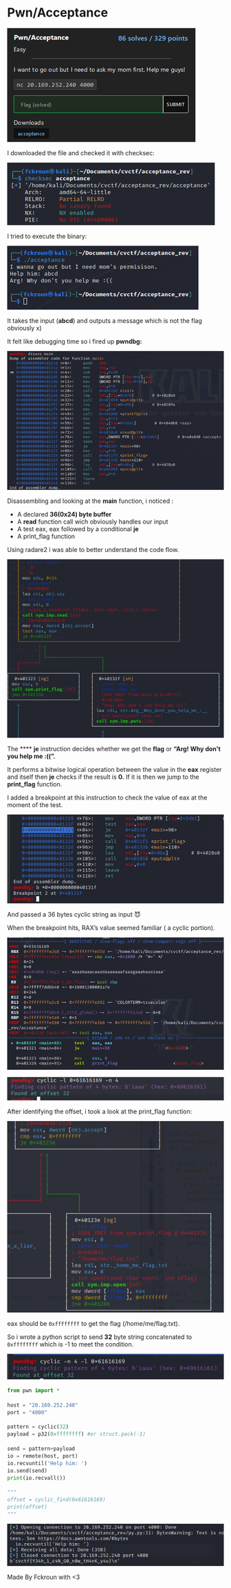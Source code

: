 # Pwn/Acceptance

![Untitled](Pwn%20Acceptance/Untitled.png)

I downloaded the file and checked it with checksec:

![Untitled](Pwn%20Acceptance/Untitled%201.png)

I tried to execute the binary:

![Untitled](Pwn%20Acceptance/Untitled%202.png)

It takes the input (**abcd**) and outputs a message which is not the flag obviously x)

It felt like debugging time so i fired up **pwndbg:**

![Untitled](Pwn%20Acceptance/Untitled%203.png)

Disassembling and looking at the **main** function, i noticed :

- A declared **36(0x24) byte buffer**
- A **read** function call wich obviously handles our input
- A test eax, eax followed by a conditional **je**
- A print_flag function

Using radare2 i was able to better understand the code flow.

![Untitled](Pwn%20Acceptance/Untitled%204.png)

The **** **je** instruction decides whether we get the **flag** or **“Arg! Why don't you help me :((”.**

It performs a bitwise logical operation between the value in the **eax** register and itself then **je** checks if the result is **0.** If it is then we jump to the **print_flag** function.

I added a breakpoint at this instruction to check the value of eax at the moment of the test.

![Untitled](Pwn%20Acceptance/Untitled%205.png)

And passed a 36 bytes cyclic string as input 😈

When the breakpoint hits, RAX’s value seemed familiar ( a cyclic portion).

![Untitled](Pwn%20Acceptance/Untitled%206.png)

![Untitled](Pwn%20Acceptance/Untitled%207.png)

After identifying the offset, i took a look at the print_flag function:

![Untitled](Pwn%20Acceptance/Untitled%208.png)

eax should be `0xffffffff` to get the flag (/home/me/flag.txt).

So i wrote a python script to send **32** byte string concatenated to `0xffffffff` which is -1 to meet the condition.

![Untitled](Pwn%20Acceptance/Untitled%209.png)

```python
from pwn import *

host = "20.169.252.240"
port = "4000"

pattern = cyclic(32)
payload = p32(0xffffffff) #or struct.pack(-1)

send = pattern+payload
io = remote(host, port)
io.recvuntil('Help him: ')
io.send(send)
print(io.recvall())

"""
offset = cyclic_find(0x61616169)
print(offset)
"""
```

![Untitled](Pwn%20Acceptance/Untitled%2010.png)

Made By Fckroun with <3